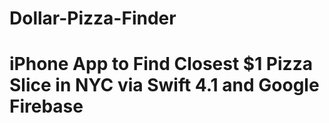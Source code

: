 # Dollar-Pizza-Finder
# iPhone App to Find Closest $1 Pizza Slice in NYC via Swift 4.1 and Google Firebase
